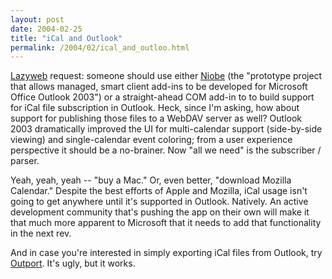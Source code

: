 ```yaml
---
layout: post
date: 2004-02-25
title: "iCal and Outlook"
permalink: /2004/02/ical_and_outloo.html
---
```


[Lazyweb](http://www.lazyweb.org) request: someone should use either [Niobe](http://workspaces.gotdotnet.com/niobe) (the "prototype project that allows managed, smart client add-ins to be developed for Microsoft Office Outlook 2003") or a straight-ahead COM add-in to to build support for iCal file subscription in Outlook. Heck, since I'm asking, how about support for publishing those files to a WebDAV server as well? Outlook 2003 dramatically improved the UI for multi-calendar support (side-by-side viewing) and single-calendar event coloring; from a user experience perspective it should be a no-brainer. Now "all we need" is the subscriber / parser.

Yeah, yeah, yeah -- "buy a Mac." Or, even better, "download Mozilla Calendar." Despite the best efforts of Apple and Mozilla, iCal usage isn't going to get anywhere until it's supported in Outlook. Natively. An active development community that's pushing the app on their own will make it that much more apparent to Microsoft that it needs to add that functionality in the next rev.

And in case you're interested in simply exporting iCal files from Outlook, try [Outport](http://outport.sourceforge.net/). It's ugly, but it works.
